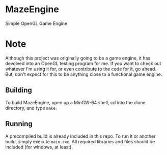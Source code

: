 # MazeEngine
Simple OpenGL Game Engine
# Note
Although this project was originally going to be a game engine, it has devolved into an OpenGL testing program for me. If you want to check out whatever I'm using it for, or even contribute to the code for it, go ahead. But, don't expect for this to be anything close to a functional game engine.
## Building
To build MazeEngine, open up a MinGW-64 shell, cd into the clone directory, and type `make`.
## Running
A precompiled build is already included in this repo. To run it or another build, simply execute `main.exe`. All required libraries and files should be included (for windows, at least).
